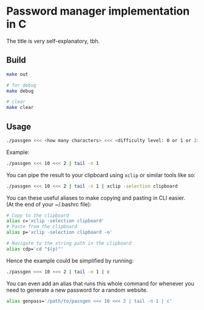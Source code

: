# Password manager implementation in C
The title is very self-explanatory, tbh.

## Build
```bash
make out

# for debug
make debug

# clear
make clear
```

## Usage
```bash
./passgen <<< <how many characters> <<< <difficulty level: 0 or 1 or 2> | tail -n 1
````

Example:
```bash
./passgen <<< 10 <<< 2 | tail -n 1
````

You can pipe the result to your clipboard using `xclip` or similar tools like so:
```bash
./passgen <<< 10 <<< 2 | tail -n 1 | xclip -selection clipboard
````

You can these useful aliases to make copying and pasting in CLI easier.   
(At the end of your ~/.bashrc file):
```bash
# Copy to the clipboard
alias c='xclip -selection clipboard'
# Paste from the clipboard
alias p='xclip -selection clipboard -o'

# Navigate to the string path in the clipboard 
alias cdp='cd "$(p)"'
````

Hence the example could be simplified by running: 
```bash
./passgen <<< 10 <<< 2 | tail -n 1 | c
````

You can even add an alias that runs this whole command for whenever you need 
to generate a new password for a random website.
```bash
alias genpass='/path/to/passgen <<< 10 <<< 2 | tail -n 1 | c' 
```

